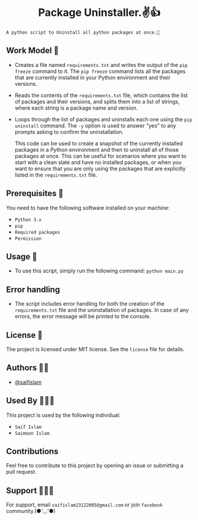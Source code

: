 <h1 align="center">Package Uninstaller.✌️👍</h1>


` A python script to Uninstall all python packages at once.🙂
`
## Work Model 🤩
 - Creates a file named `requirements.txt` and writes the output of the `pip freeze` command to it. The `pip freeze` command lists all the packages that are currently     installed in your Python environment and their versions.
 - Reads the contents of the `requirements.txt` file, which contains the list of packages and their versions, and splits them into a list of strings, where each           string is a package name and version.    
 - Loops through the list of packages and uninstalls each one using the `pip uninstall` command. The `-y` option is used to answer "yes" to any prompts asking to         confirm the uninstallation.
 
      This code can be used to create a snapshot of the currently installed packages in a Python environment and then to uninstall all of those packages at once. This       can be useful for scenarios where you want to start with a clean slate and have no installed packages, or when you want to ensure that you are only using the           packages that are explicitly listed in the `requirements.txt` file.
 
 
 
 ## Prerequisites 🤖
You need to have the following software installed on your machine:
- `Python 3.x`
- `pip`
- `Required packages`
- `Permission`


## Usage 🎃
- To use this script, simply run the following command: `python main.py`

## Error handling
  -  The script includes error handling for both the creation of the `requirements.txt` file and the uninstallation of packages. In case of any errors, the error            message will be printed to the console.

## License 🪪
The project is licensed under MIT license. See the `license` file for details.

## Authors 👦🏻

- [@saifislam](https://www.github.com/sa-if)


## Used By 🧑‍🤝‍🧑

This project is used by the following individual:

- `Saif Islam`  
- `Saimoon Islam`

## Contributions

Feel free to contribute to this project by opening an issue or submitting a pull request.


## Support 💁🏻‍♂️

For support, email `saifislam23122005@gmail.com` or join `facebook` community.(●'◡'●)







